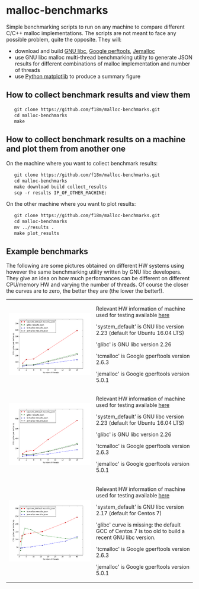 # malloc-benchmarks

Simple benchmarking scripts to run on any machine to compare different C/C++ malloc implementations.
The scripts are not meant to face any possible problem, quite the opposite.
They will:
 - download and build [GNU libc](https://www.gnu.org/software/libc/), [Google perftools](https://github.com/gperftools/gperftools), [Jemalloc](http://jemalloc.net/)
 - use GNU libc malloc multi-thread benchmarking utility to generate JSON results for different combinations
   of malloc implementation and number of threads
 - use [Python matplotlib](https://matplotlib.org/) to produce a summary figure


## How to collect benchmark results and view them

```
   git clone https://github.com/f18m/malloc-benchmarks.git
   cd malloc-benchmarks
   make
```


## How to collect benchmark results on a machine and plot them from another one

On the machine where you want to collect benchmark results:

```
   git clone https://github.com/f18m/malloc-benchmarks.git
   cd malloc-benchmarks
   make download build collect_results 
   scp -r results IP_OF_OTHER_MACHINE:
```

On the other machine where you want to plot results:

```
   git clone https://github.com/f18m/malloc-benchmarks.git
   cd malloc-benchmarks
   mv ../results .
   make plot_results
```


## Example benchmarks

The following are some pictures obtained on different HW systems using however the same benchmarking utility written by
GNU libc developers. They give an idea on how much performances can be different on different CPU/memory HW and varying the number of threads.
Of course the closer the curves are to zero, the better they are (the lower the better!).

<table cellpadding="5" width="100%">
<tbody>


<tr>
<td>

![](results/2018-02-11-desktop-corei5/results.png "Malloc speed measured on 4-core Intel Core i5 CPU")

</td>
<td>

Relevant HW information of machine used for testing available [here](results/2018-02-11-desktop-corei5/hardware-inventory.txt)

'system_default' is GNU libc version 2.23 (default for Ubuntu 16.04 LTS)

'glibc' is GNU libc version 2.26

'tcmalloc' is Google gperftools version 2.6.3

'jemalloc' is Google gperftools version 5.0.1
</td>
</tr>


<tr>
<td>

![](results/2018-02-11-desktop-xeon3470/results.png "Malloc speed measured on 8-core Intel Xeon 3470 CPU")

</td>
<td>

Relevant HW information of machine used for testing available [here](results/2018-02-11-desktop-xeon3470/hardware-inventory.txt)

'system_default' is GNU libc version 2.23 (default for Ubuntu 16.04 LTS)

'glibc' is GNU libc version 2.26

'tcmalloc' is Google gperftools version 2.6.3

'jemalloc' is Google gperftools version 5.0.1
</td>
</tr>


<tr>
<td>

![](results/2018-02-11-server-xeon2680/results.png "Malloc speed measured on 40-core dual-CPU Intel Xeon 2680 CPU")

</td>
<td>

Relevant HW information of machine used for testing available [here](results/2018-02-11-server-xeon2680/hardware-inventory.txt)

'system_default' is GNU libc version 2.17 (default for Centos 7)

'glibc' curve is missing: the default GCC of Centos 7 is too old to build a recent GNU libc version.

'tcmalloc' is Google gperftools version 2.6.3

'jemalloc' is Google gperftools version 5.0.1
</td>
</tr>


</tbody>
</table>


